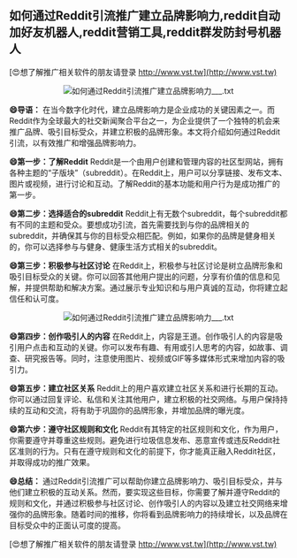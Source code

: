 ## **如何通过Reddit引流推广建立品牌影响力,reddit自动加好友机器人,reddit营销工具,reddit群发防封号机器人**

[😍想了解推广相关软件的朋友请登录 http://www.vst.tw](http://www.vst.tw)

 <center><img src="https://vst.tw/MP4/tuiguang/png/8.png" alt="如何通过Reddit引流推广建立品牌影响力___.txt"></center>

**😄导语：**
在当今数字化时代，建立品牌影响力是企业成功的关键因素之一。而Reddit作为全球最大的社交新闻聚合平台之一，为企业提供了一个独特的机会来推广品牌、吸引目标受众，并建立积极的品牌形象。本文将介绍如何通过Reddit引流，以有效推广和增强品牌影响力。

**😄第一步：了解Reddit**
Reddit是一个由用户创建和管理内容的社区型网站，拥有各种主题的“子版块”（subreddit）。在Reddit上，用户可以分享链接、发布文本、图片或视频，进行讨论和互动。了解Reddit的基本功能和用户行为是成功推广的第一步。

**😄第二步：选择适合的subreddit**
Reddit上有无数个subreddit，每个subreddit都有不同的主题和受众。要想成功引流，首先需要找到与你的品牌相关的subreddit，并确保其与你的目标受众相匹配。例如，如果你的品牌是健身相关的，你可以选择参与与健身、健康生活方式相关的subreddit。

**😄第三步：积极参与社区讨论**
在Reddit上，积极参与社区讨论是树立品牌形象和吸引目标受众的关键。你可以回答其他用户提出的问题，分享有价值的信息和见解，并提供帮助和解决方案。通过展示专业知识和与用户真诚的互动，你将建立起信任和认可度。

 <center><img src="https://vst.tw/MP4/tuiguang/png/3.png" alt="如何通过Reddit引流推广建立品牌影响力___.txt"></center>

**😄第四步：创作吸引人的内容**
在Reddit上，内容是王道。创作吸引人的内容是吸引用户点击和互动的关键。你可以发布有趣、有用或引人思考的内容，如故事、调查、研究报告等。同时，注意使用图片、视频或GIF等多媒体形式来增加内容的吸引力。

**😄第五步：建立社区关系**
Reddit上的用户喜欢建立社区关系和进行长期的互动。你可以通过回复评论、私信和关注其他用户，建立积极的社交网络。与用户保持持续的互动和交流，将有助于巩固你的品牌形象，并增加品牌的曝光度。

**😄第六步：遵守社区规则和文化**
Reddit有其特定的社区规则和文化，作为用户，你需要遵守并尊重这些规则。避免进行垃圾信息发布、恶意宣传或违反Reddit社区准则的行为。只有在遵守规则和文化的前提下，你才能真正融入Reddit社区，并取得成功的推广效果。

**😄总结：**
通过Reddit引流推广可以帮助你建立品牌影响力、吸引目标受众，并与他们建立积极的互动关系。然而，要实现这些目标，你需要了解并遵守Reddit的规则和文化，并通过积极参与社区讨论、创作吸引人的内容以及建立社交网络来增强你的品牌形象。随着时间的推移，你将看到品牌影响力的持续增长，以及品牌在目标受众中的正面认可度的提高。

[😍想了解推广相关软件的朋友请登录 http://www.vst.tw](http://www.vst.tw)



